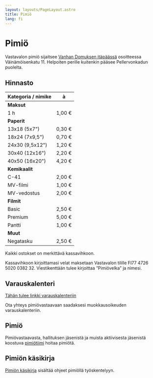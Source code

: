 ```yaml
---
layout: layouts/PageLayout.astro
title: Pimiö
lang: fi
---
```


# Pimiö

Vastavalon pimiö sijaitsee [Vanhan Domuksen itäpäässä](https://goo.gl/maps/9P6CgRTCuiCR1NSZA) osoitteessa Väinämöisenkatu 11. Helpoiten perille kuitenkin pääsee Pellervonkadun puolelta.

## Hinnasto

| Kategoria / nimike | à      |
| ------------------ | ------ |
| **Maksut**         |        |
| 1 h                | 1,00 € |
| **Paperit**        |        |
| 13x18 (5x7")       | 0,30 € |
| 18x24 (7x9,5")     | 0,70 € |
| 24x30 (9,5x12")    | 1,20 € |
| 30x40 (12x16")     | 2,20 € |
| 40x50 (16x20")     | 4,20 € |
| **Kemikaalit**     |        |
| C-41               | 2,00 € |
| MV-filmi           | 1,00 € |
| MV-vedostus        | 2,00 € |
| **Filmit**         |        |
| Basic              | 2,50 € |
| Premium            | 5,00 € |
| Pantti             | 1,00 € |
| **Muut**           |        |
| Negatasku          | 2,50 € |

Kaikki ostokset on merkittävä kassavihkoon.

Kassavihkoon kirjoittamasi velat maksetaan Vastavalon tilille FI77 4726 5020 0382 32. Viestikenttään tulee kirjoittaa ”Pimiövelka” ja nimesi.

## Varauskalenteri

[Tähän tulee linkki varauskalenteriin](#)

Ota yhteys pimiövastaavaan saadaksesi muokkausoikeuden varauskalenteriin.

## Pimiö

Pimiövastaavasta, hallituksen jäsenistä ja muista aktiivisesta jäsenistä koostuva [pimiötiimi](/vastavalo-website/ihmiset#pimio) hoitaa pimiötä.

## Pimiön käsikirja

[Pimiön käsikirja](https://docs.google.com/document/d/e/2PACX-1vQiWFe2CT6II3CGfKBBiiJucI0Po9jHbvcQgA7X_Y9vZn221T2ON5dg0sOqYmASMD-aFuYofP_TuNF1/pub) sisältää ohjeet pimiöllä työskentelyyn.
